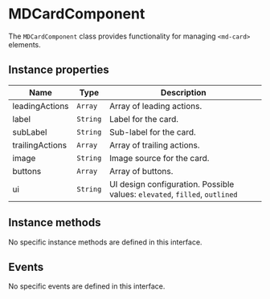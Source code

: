 # MDCardComponent

The `MDCardComponent` class provides functionality for managing `<md-card>` elements.

## Instance properties

| Name            | Type     | Description                                                                |
| --------------- | -------- | -------------------------------------------------------------------------- |
| leadingActions  | `Array`  | Array of leading actions.                                                  |
| label           | `String` | Label for the card.                                                        |
| subLabel        | `String` | Sub-label for the card.                                                    |
| trailingActions | `Array`  | Array of trailing actions.                                                 |
| image           | `String` | Image source for the card.                                                 |
| buttons         | `Array`  | Array of buttons.                                                          |
| ui              | `String` | UI design configuration. Possible values: `elevated`, `filled`, `outlined` |

## Instance methods

No specific instance methods are defined in this interface.

## Events

No specific events are defined in this interface.

